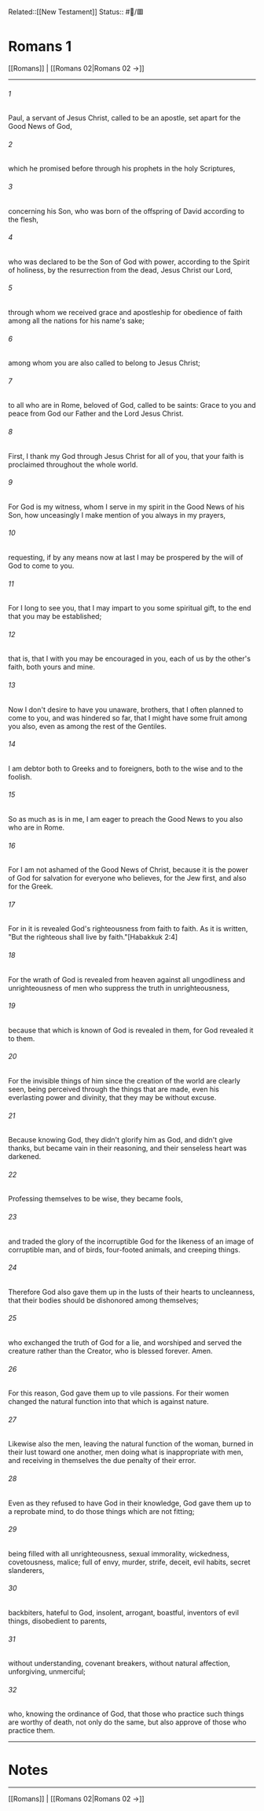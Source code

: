 Related::[[New Testament]]
Status:: #📖/🟥
# Romans 1

[[Romans]] | [[Romans 02|Romans 02 →]]
***



###### 1 
Paul, a servant of Jesus Christ, called to be an apostle, set apart for the Good News of God, 

###### 2 
which he promised before through his prophets in the holy Scriptures, 

###### 3 
concerning his Son, who was born of the offspring of David according to the flesh, 

###### 4 
who was declared to be the Son of God with power, according to the Spirit of holiness, by the resurrection from the dead, Jesus Christ our Lord, 

###### 5 
through whom we received grace and apostleship for obedience of faith among all the nations for his name's sake; 

###### 6 
among whom you are also called to belong to Jesus Christ; 

###### 7 
to all who are in Rome, beloved of God, called to be saints: Grace to you and peace from God our Father and the Lord Jesus Christ. 

###### 8 
First, I thank my God through Jesus Christ for all of you, that your faith is proclaimed throughout the whole world. 

###### 9 
For God is my witness, whom I serve in my spirit in the Good News of his Son, how unceasingly I make mention of you always in my prayers, 

###### 10 
requesting, if by any means now at last I may be prospered by the will of God to come to you. 

###### 11 
For I long to see you, that I may impart to you some spiritual gift, to the end that you may be established; 

###### 12 
that is, that I with you may be encouraged in you, each of us by the other's faith, both yours and mine. 

###### 13 
Now I don't desire to have you unaware, brothers, that I often planned to come to you, and was hindered so far, that I might have some fruit among you also, even as among the rest of the Gentiles. 

###### 14 
I am debtor both to Greeks and to foreigners, both to the wise and to the foolish. 

###### 15 
So as much as is in me, I am eager to preach the Good News to you also who are in Rome. 

###### 16 
For I am not ashamed of the Good News of Christ, because it is the power of God for salvation for everyone who believes, for the Jew first, and also for the Greek. 

###### 17 
For in it is revealed God's righteousness from faith to faith. As it is written, "But the righteous shall live by faith."<crossref intro="1:17">[Habakkuk 2:4]</crossref> 

###### 18 
For the wrath of God is revealed from heaven against all ungodliness and unrighteousness of men who suppress the truth in unrighteousness, 

###### 19 
because that which is known of God is revealed in them, for God revealed it to them. 

###### 20 
For the invisible things of him since the creation of the world are clearly seen, being perceived through the things that are made, even his everlasting power and divinity, that they may be without excuse. 

###### 21 
Because knowing God, they didn't glorify him as God, and didn't give thanks, but became vain in their reasoning, and their senseless heart was darkened. 

###### 22 
Professing themselves to be wise, they became fools, 

###### 23 
and traded the glory of the incorruptible God for the likeness of an image of corruptible man, and of birds, four-footed animals, and creeping things. 

###### 24 
Therefore God also gave them up in the lusts of their hearts to uncleanness, that their bodies should be dishonored among themselves; 

###### 25 
who exchanged the truth of God for a lie, and worshiped and served the creature rather than the Creator, who is blessed forever. Amen. 

###### 26 
For this reason, God gave them up to vile passions. For their women changed the natural function into that which is against nature. 

###### 27 
Likewise also the men, leaving the natural function of the woman, burned in their lust toward one another, men doing what is inappropriate with men, and receiving in themselves the due penalty of their error. 

###### 28 
Even as they refused to have God in their knowledge, God gave them up to a reprobate mind, to do those things which are not fitting; 

###### 29 
being filled with all unrighteousness, sexual immorality, wickedness, covetousness, malice; full of envy, murder, strife, deceit, evil habits, secret slanderers, 

###### 30 
backbiters, hateful to God, insolent, arrogant, boastful, inventors of evil things, disobedient to parents, 

###### 31 
without understanding, covenant breakers, without natural affection, unforgiving, unmerciful; 

###### 32 
who, knowing the ordinance of God, that those who practice such things are worthy of death, not only do the same, but also approve of those who practice them.

---
# Notes


***
[[Romans]] | [[Romans 02|Romans 02 →]]
